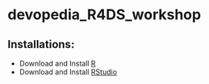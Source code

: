 # devopedia_R4DS_workshop

## Installations:

* Download and Install [R](https://www.r-project.org/)
* Download and Install [RStudio](https://www.rstudio.com/products/rstudio/download/)
